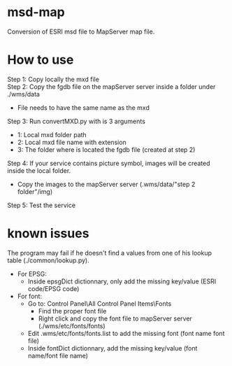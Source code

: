 # msd-map

Conversion of ESRI msd file to MapServer map file.


# How to use

Step 1: Copy locally the mxd file<br>
Step 2: Copy the fgdb file on the mapServer server inside a folder under ./wms/data<br>
  * File needs to have the same name as the mxd
 
Step 3: Run convertMXD.py with is 3 arguments<br>
* 1: Local mxd folder path<br>
* 2: Local mxd file name with extension<br>
* 3: The folder where is located the fgdb file (created at step 2)<br>

Step 4: If your service contains picture symbol, images will be created inside the local folder.<br>
* Copy the images to the mapServer server (.wms/data/"step 2 folder"/img)<br>

Step 5: Test the service<br>


# known issues

The program may fail if he doesn't find a values from one of his lookup table (./common/lookup.py).<br>
* For EPSG:<br>
   * Inside epsgDict dictionnary, only add the missing key/value (ESRI code/EPSG code)<br>
* For font:<br>
   * Go to: Control Panel\All Control Panel Items\Fonts
      * Find the proper font file
      * Right click and copy the font file to mapServer server (./wms/etc/fonts/fonts)<br>
   * Edit .wms/etc/fonts/fonts.list to add the missing font (font name        font file)<br>
   * Inside fontDict dictionnary, add the missing key/value (font name/font file name)<br>
